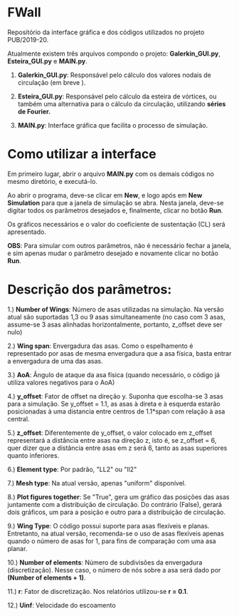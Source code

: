 # FWall
Repositório da interface gráfica e dos códigos utilizados no projeto PUB/2019-20.

Atualmente existem três arquivos compondo o projeto: **Galerkin_GUI.py**, **Esteira_GUI.py** e **MAIN.py**.
        
1. **Galerkin_GUI.py**: Responsável pelo cálculo dos valores nodais de circulação (em breve ).
        
2. **Esteira_GUI.py**: Responsável pelo cálculo da esteira de vórtices, ou também uma alternativa para o cálculo da circulação,
                            utilizando **séries de Fourier.**                  
                            
3. **MAIN.py**: Interface gráfica que facilita o processo de simulação.

# Como utilizar a interface

Em primeiro lugar, abrir o arquivo **MAIN.py** com os demais códigos no mesmo diretório, e executá-lo. 

Ao abrir o programa, deve-se clicar em **New**, e logo após em **New Simulation** para que a janela de simulação se abra.
Nesta janela, deve-se digitar todos os parâmetros desejados e, finalmente, clicar no botão **Run**.

Os gráficos necessários e o valor do coeficiente de sustentação (CL) será apresentado. 

**OBS**: Para simular com outros parâmetros, não é necessário fechar a janela, e sim apenas mudar o parâmetro desejado
e novamente clicar no botão **Run**.

# Descrição dos parâmetros:

1.) **Number of Wings**: Número de asas utilizadas na simulação. Na versão atual são suportadas 1,3 ou 9 asas simultaneamente
(no caso com 3 asas, assume-se 3 asas alinhadas horizontalmente, portanto, z_offset deve ser nulo)

2.) **Wing span**: Envergadura das asas. Como o espelhamento é representado por asas de mesma envergadura que a asa física,
basta entrar a envergadura de uma das asas.

3.) **AoA**: Ângulo de ataque da asa física (quando necessário, o código já utiliza valores negativos para o AoA)

4.) **y_offset**: Fator de offset na direção y. Suponha que escolha-se 3 asas para a simulação. Se y_offset = 1.1, 
as asas à direta e à esquerda estarão posicionadas à uma distancia entre centros de 1.1*span com relação à asa central.

5.) **z_offset**: Diferentemente de y_offset, o valor colocado em z_offset representará a distância entre asas na direção
z, isto é, se z_offset = 6, quer dizer que a distância entre asas em z será 6, tanto as asas superiores quanto inferiores.

6.) **Element type**: Por padrão, "LL2" ou "ll2"

7.) **Mesh type**: Na atual versão, apenas "uniform" disponível.

8.) **Plot figures together**: Se "True", gera um gráfico das posições das asas juntamente com a distribuição de circulação.
Do contrário (False), gerará dois gráficos, um para a posição e outro para a distribuição de circulação.

9.) **Wing Type**: O código possui suporte para asas flexíveis e planas. Entretanto, na atual versão, recomenda-se o uso de
asas flexíveis apenas quando o número de asas for 1, para fins de comparação com uma asa planar.

10.) **Number of elements**: Número de subdivisões da envergadura (discretização). Nesse caso, o número de nós sobre a asa
será dado por **(Number of elements + 1)**.

11.) **r**: Fator de discretização. Nos relatórios utilizou-se **r = 0.1**.

12.) **Uinf**: Velocidade do escoamento
